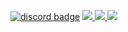 [![discord badge](https://badgen.net/discord/members/SVHf8vKWUU?icon=discord)](https://discord.com/SVHf8vKWUU)
  <a href="https://github.com/dttric">
    <img src="http://github-profile-summary-cards.vercel.app/api/cards/profile-details?username=dttric&theme=transparent" />
  </a>
  <a href="https://github.com/dttric">
    <img src="https://github-readme-streak-stats.herokuapp.com/?user=dttric&hide_border=true&card_width=338&theme=transparent" />
  </a>
  <a href="https://github.com/dttric">
    <img src="http://github-profile-summary-cards.vercel.app/api/cards/stats?username=dttric&theme=transparent" />
  </a>

